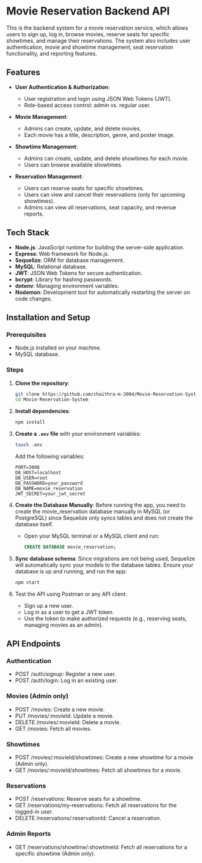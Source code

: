 # Movie Reservation Backend API

This is the backend system for a movie reservation service, which allows users to sign up, log in, browse movies, reserve seats for specific showtimes, and manage their reservations. The system also includes user authentication, movie and showtime management, seat reservation functionality, and reporting features.


## Features

* **User Authentication & Authorization**:
    * User registration and login using JSON Web Tokens (JWT).
    * Role-based access control: admin vs. regular user.

* **Movie Management**:
    * Admins can create, update, and delete movies.
    * Each movie has a title, description, genre, and poster image.

* **Showtime Management**:
    * Admins can create, update, and delete showtimes for each movie.
    * Users can browse available showtimes.

* **Reservation Management**:
    * Users can reserve seats for specific showtimes.
    * Users can view and cancel their reservations (only for upcoming showtimes).
    * Admins can view all reservations, seat capacity, and revenue reports.

## Tech Stack

* **Node.js**: JavaScript runtime for building the server-side application.
* **Express**: Web framework for Node.js.
* **Sequelize**: ORM for database management.
* **MySQL**: Relational database.
* **JWT**: JSON Web Tokens for secure authentication.
* **bcrypt**: Library for hashing passwords.
* **dotenv**: Managing environment variables.
* **Nodemon**: Development tool for automatically restarting the server on code changes.


## Installation and Setup

### Prerequisites
* Node.js installed on your machine.
* MySQL  database.

### Steps

1. **Clone the repository**:

    ```bash
    git clone https://github.com/chaithra-m-2004/Movie-Reservation-System.git
    cd Movie-Reservation-System
    ```

2. **Install dependencies**:

    ```bash
    npm install
    ```

3. **Create a `.env` file** with your environment variables:

    ```bash
    touch .env
    ```

    Add the following variables:
    ```env
    PORT=3000
    DB_HOST=localhost
    DB_USER=root
    DB_PASSWORD=your_password
    DB_NAME=movie_reservation
    JWT_SECRET=your_jwt_secret
    ```

4. **Create the Database Manually**: Before running the app, you need to create the movie_reservation database manually in MySQL (or PostgreSQL) since Sequelize only syncs tables and does not create the database itself.

    * Open your MySQL terminal or a MySQL client and run:
        ```sql
        CREATE DATABASE movie_reservation;
        ```

5. **Sync database schema**: Since migrations are not being used, Sequelize will automatically sync your models to the database tables. Ensure your database is up and running, and run the app:

    ```bash
    npm start
    ```

6. Test the API using Postman or any API client:

    * Sign up a new user.
    * Log in as a user to get a JWT token.
    * Use the token to make authorized requests (e.g., reserving seats, managing movies as an admin).

## API Endpoints

### Authentication
* POST /auth/signup: Register a new user.
* POST /auth/login: Log in an existing user.

### Movies (Admin only)
* POST /movies: Create a new movie.
* PUT /movies/:movieId: Update a movie.
* DELETE /movies/:movieId: Delete a movie.
* GET /movies: Fetch all movies.

### Showtimes
* POST /movies/:movieId/showtimes: Create a new showtime for a movie (Admin only).
* GET /movies/:movieId/showtimes: Fetch all showtimes for a movie.

### Reservations
* POST /reservations: Reserve seats for a showtime.
* GET /reservations/my-reservations: Fetch all reservations for the logged-in user.
* DELETE /reservations/:reservationId: Cancel a reservation.

### Admin Reports
* GET /reservations/showtime/:showtimeId: Fetch all reservations for a specific showtime (Admin only).


